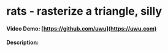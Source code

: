 # rats - rasterize a triangle, silly

#### Video Demo: [https://github.com/uwu](https://uwu.com)

#### Description:
